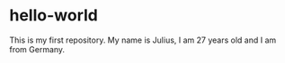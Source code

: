 # hello-world
This is my first repository.
My name is Julius,
I am 27 years old
and I am from Germany.
